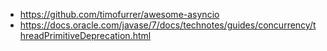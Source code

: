 * https://github.com/timofurrer/awesome-asyncio
* https://docs.oracle.com/javase/7/docs/technotes/guides/concurrency/threadPrimitiveDeprecation.html